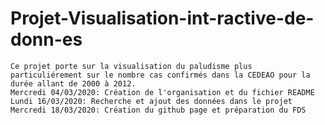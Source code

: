 #  Projet-Visualisation-int-ractive-de-donn-es
    Ce projet porte sur la visualisation du paludisme plus particuliérement sur le nombre cas confirmés dans la CEDEAO pour la durée allant de 2000 à 2012.
    Mercredi 04/03/2020: Création de l'organisation et du fichier README
    Lundi 16/03/2020: Recherche et ajout des données dans le projet
    Mercredi 18/03/2020: Création du github page et préparation du FDS

